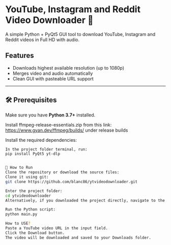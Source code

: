 # YouTube, Instagram and Reddit Video Downloader 🎥

A simple Python + PyQt5 GUI tool to download YouTube, Instagram and Reddit videos in Full HD with audio.

## Features
- Downloads highest available resolution (up to 1080p)
- Merges video and audio automatically
- Clean GUI with pasteable URL support

---

## 🛠️ Prerequisites

Make sure you have **Python 3.7+** installed.

Install ffmpeg-release-essentials.zip from this link: https://www.gyan.dev/ffmpeg/builds/ under release builds

Install the required dependencies:


```bash
In the project folder terminal, run:
pip install PyQt5 yt-dlp


🚀 How to Run
Clone the repository or download the source files:
Clone it using git:
git clone https://github.com/blanc86/ytvideodownloader.git

Enter the project folder:
cd ytvideodownloader
Alternatively, if you downloaded the project directly, navigate to the project folder.

Run the Python script:
python main.py

How to USE?
Paste a YouTube video URL in the input field.
Click the Download button.
The video will be downloaded and saved to your Downloads folder.
